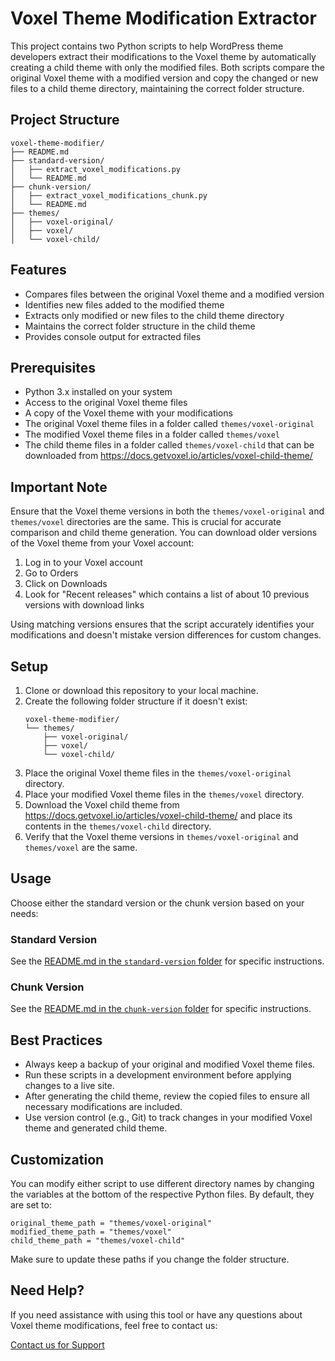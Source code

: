 # Voxel Theme Modification Extractor

This project contains two Python scripts to help WordPress theme developers extract their modifications to the Voxel theme by automatically creating a child theme with only the modified files. Both scripts compare the original Voxel theme with a modified version and copy the changed or new files to a child theme directory, maintaining the correct folder structure.

## Project Structure

```
voxel-theme-modifier/
├── README.md
├── standard-version/
│   ├── extract_voxel_modifications.py
│   └── README.md
├── chunk-version/
│   ├── extract_voxel_modifications_chunk.py
│   └── README.md
├── themes/
│   ├── voxel-original/
│   ├── voxel/
│   └── voxel-child/
```

## Features

- Compares files between the original Voxel theme and a modified version
- Identifies new files added to the modified theme
- Extracts only modified or new files to the child theme directory
- Maintains the correct folder structure in the child theme
- Provides console output for extracted files

## Prerequisites

- Python 3.x installed on your system
- Access to the original Voxel theme files
- A copy of the Voxel theme with your modifications
- The original Voxel theme files in a folder called `themes/voxel-original`
- The modified Voxel theme files in a folder called `themes/voxel` 
- The child theme files in a folder called `themes/voxel-child` that can be downloaded from https://docs.getvoxel.io/articles/voxel-child-theme/

## Important Note

Ensure that the Voxel theme versions in both the `themes/voxel-original` and `themes/voxel` directories are the same. This is crucial for accurate comparison and child theme generation. You can download older versions of the Voxel theme from your Voxel account:

1. Log in to your Voxel account
2. Go to Orders
3. Click on Downloads
4. Look for "Recent releases" which contains a list of about 10 previous versions with download links

Using matching versions ensures that the script accurately identifies your modifications and doesn't mistake version differences for custom changes.

## Setup

1. Clone or download this repository to your local machine.
2. Create the following folder structure if it doesn't exist:
   ```
   voxel-theme-modifier/
   └── themes/
       ├── voxel-original/
       ├── voxel/
       └── voxel-child/
   ```
3. Place the original Voxel theme files in the `themes/voxel-original` directory.
4. Place your modified Voxel theme files in the `themes/voxel` directory.
5. Download the Voxel child theme from https://docs.getvoxel.io/articles/voxel-child-theme/ and place its contents in the `themes/voxel-child` directory.
6. Verify that the Voxel theme versions in `themes/voxel-original` and `themes/voxel` are the same.

## Usage

Choose either the standard version or the chunk version based on your needs:

### Standard Version

See the [README.md in the `standard-version` folder](standard-version/README.md) for specific instructions.

### Chunk Version

See the [README.md in the `chunk-version` folder](chunk-version/README.md) for specific instructions.

## Best Practices

- Always keep a backup of your original and modified Voxel theme files.
- Run these scripts in a development environment before applying changes to a live site.
- After generating the child theme, review the copied files to ensure all necessary modifications are included.
- Use version control (e.g., Git) to track changes in your modified Voxel theme and generated child theme.

## Customization

You can modify either script to use different directory names by changing the variables at the bottom of the respective Python files. By default, they are set to:

```
original_theme_path = "themes/voxel-original"
modified_theme_path = "themes/voxel"
child_theme_path = "themes/voxel-child"
```

Make sure to update these paths if you change the folder structure.

## Need Help?

If you need assistance with using this tool or have any questions about Voxel theme modifications, feel free to contact us:

[Contact us for Support](https://idealabz.ae/contact-us/)